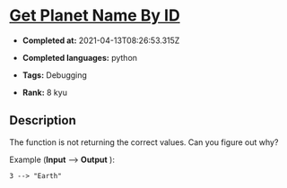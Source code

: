 # [Get Planet Name By ID](https://www.codewars.com/kata/515e188a311df01cba000003)

- **Completed at:** 2021-04-13T08:26:53.315Z

- **Completed languages:** python

- **Tags:** Debugging

- **Rank:** 8 kyu

## Description

The function is not returning the correct values. Can you figure out why?

Example (**Input** --> **Output** ):
```
3 --> "Earth"
```